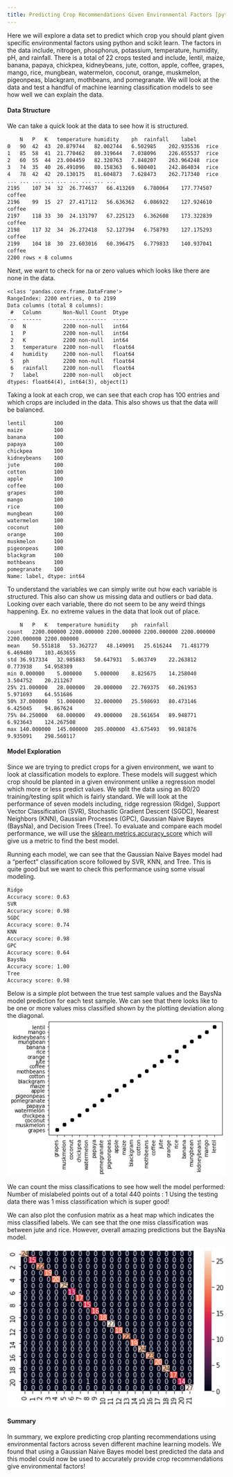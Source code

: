 ```yaml
---
title: Predicting Crop Recommendations Given Environmental Factors [python]
---
```

Here we will explore a data set to predict which crop you should plant given specific environmental factors using python and scikit learn. The factors in the data include, nitrogen, phosphorus, potassium, temperature, humidity, pH, and rainfall. There is a total of 22 crops tested and include, lentil, maize, banana, papaya, chickpea,  kidneybeans, jute, cotton, apple, coffee, grapes, mango, rice, mungbean, watermelon, coconut, orange, muskmelon, pigeonpeas, blackgram, mothbeans, and pomegranate. We will look at the data and test a handful of machine learning classification models to see how well we can explain the data.

#### Data Structure
We can take a quick look at the data to see how it is structured.
```
	N	P	K	temperature	humidity	ph	rainfall	label
0	90	42	43	20.879744	82.002744	6.502985	202.935536	rice
1	85	58	41	21.770462	80.319644	7.038096	226.655537	rice
2	60	55	44	23.004459	82.320763	7.840207	263.964248	rice
3	74	35	40	26.491096	80.158363	6.980401	242.864034	rice
4	78	42	42	20.130175	81.604873	7.628473	262.717340	rice
...	...	...	...	...	...	...	...	...
2195	107	34	32	26.774637	66.413269	6.780064	177.774507	coffee
2196	99	15	27	27.417112	56.636362	6.086922	127.924610	coffee
2197	118	33	30	24.131797	67.225123	6.362608	173.322839	coffee
2198	117	32	34	26.272418	52.127394	6.758793	127.175293	coffee
2199	104	18	30	23.603016	60.396475	6.779833	140.937041	coffee
2200 rows × 8 columns
```

Next, we want to check for na or zero values which looks like there are none in the data.
```
<class 'pandas.core.frame.DataFrame'>
RangeIndex: 2200 entries, 0 to 2199
Data columns (total 8 columns):
 #   Column       Non-Null Count  Dtype  
---  ------       --------------  -----  
 0   N            2200 non-null   int64  
 1   P            2200 non-null   int64  
 2   K            2200 non-null   int64  
 3   temperature  2200 non-null   float64
 4   humidity     2200 non-null   float64
 5   ph           2200 non-null   float64
 6   rainfall     2200 non-null   float64
 7   label        2200 non-null   object 
dtypes: float64(4), int64(3), object(1)
```

Taking a look at each crop, we can see that each crop has 100 entries and which crops are included in the data. This also shows us that the data will be balanced.
```
lentil         100
maize          100
banana         100
papaya         100
chickpea       100
kidneybeans    100
jute           100
cotton         100
apple          100
coffee         100
grapes         100
mango          100
rice           100
mungbean       100
watermelon     100
coconut        100
orange         100
muskmelon      100
pigeonpeas     100
blackgram      100
mothbeans      100
pomegranate    100
Name: label, dtype: int64
```

To understand the variables we can simply write out how each variable is structured. This also can show us missing data and outliers or bad data. Looking over each variable, there do not seem to be any weird things happening. Ex. no extreme values in the data that look out of place.
```
	N	P	K	temperature	humidity	ph	rainfall
count	2200.000000	2200.000000	2200.000000	2200.000000	2200.000000	2200.000000	2200.000000
mean	50.551818	53.362727	48.149091	25.616244	71.481779	6.469480	103.463655
std	36.917334	32.985883	50.647931	5.063749	22.263812	0.773938	54.958389
min	0.000000	5.000000	5.000000	8.825675	14.258040	3.504752	20.211267
25%	21.000000	28.000000	20.000000	22.769375	60.261953	5.971693	64.551686
50%	37.000000	51.000000	32.000000	25.598693	80.473146	6.425045	94.867624
75%	84.250000	68.000000	49.000000	28.561654	89.948771	6.923643	124.267508
max	140.000000	145.000000	205.000000	43.675493	99.981876	9.935091	298.560117
```
#### Model Exploration

Since we are trying to predict crops for a given environment, we want to look at classification models to explore. These models will suggest which crop should be planted in a given environment unlike a regression model which more or less predict values. We split the data using an 80/20 training/testing split which is fairly standard. We will look at the performance of seven models including, ridge regression (Ridge), Support Vector Classification (SVR), Stochastic Gradient Descent (SGDC), Nearest Neighbors (KNN), Gaussian Processes (GPC), Gaussian Naive Bayes (BaysNa), and Decision Trees (Tree). To evaluate and compare each model performance, we will use the [sklearn.metrics.accuracy_score]( https://scikit-learn.org/stable/modules/model_evaluation.html#accuracy-score) which will give us a metric to find the best model.

Running each model, we can see that the Gaussian Naive Bayes model had a “perfect” classification score followed by SVR, KNN, and Tree. This is quite good but we want to check this performance using some visual modeling.
```
Ridge
Accuracy score: 0.63
SVR
Accuracy score: 0.98
SGDC
Accuracy score: 0.74
KNN
Accuracy score: 0.98
GPC
Accuracy score: 0.64
BaysNa
Accuracy score: 1.00
Tree
Accuracy score: 0.98
```

 Below is a simple plot between the true test sample values and the BaysNa model prediction for each test sample. We can see that there looks like to be one or more values miss classified shown by the plotting deviation along the diagonal.
<img src="/assets/img/Class_Crop_Enviro1.png">

We can count the miss classifications to see how well the model performed:
Number of mislabeled points out of a total 440 points : 1
Using the testing data there was 1 miss classification which is super good!

We can also plot the confusion matrix as a heat map which indicates the miss classified labels. We can see that the one miss classification was between jute and rice. However, overall amazing predictions but the BaysNa model.

<img src="/assets/img/Class_Crop_Enviro2.png">

#### Summary
In summary, we explore predicting crop planting recommendations using environmental factors across seven different machine learning models. We found that using a Gaussian Naive Bayes model best predicted the data and this model could now be used to accurately provide crop recommendations give environmental factors!
